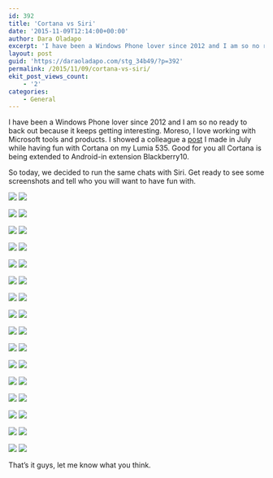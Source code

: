 ```yaml
---
id: 392
title: 'Cortana vs Siri'
date: '2015-11-09T12:14:00+00:00'
author: Dara Oladapo
excerpt: 'I have been a Windows Phone lover since 2012 and I am so no ready to back out because it keeps getting interesting. Moreso, I love working with Microsoft tools and products. I showed a colleague a post I made in July while having fun with Cortana on my Lumia 535. Good for you all Cortana is being extended to Android-in extension Blackberry10.'
layout: post
guid: 'https://daraoladapo.com/stg_34b49/?p=392'
permalink: /2015/11/09/cortana-vs-siri/
ekit_post_views_count:
    - '2'
categories:
    - General
---
```


I have been a Windows Phone lover since 2012 and I am so no ready to back out because it keeps getting interesting. Moreso, I love working with Microsoft tools and products. I showed a colleague a [post](http://geekwithlife.com/playing-with-cortana) I made in July while having fun with Cortana on my Lumia 535. Good for you all Cortana is being extended to Android-in extension Blackberry10.

So today, we decided to run the same chats with Siri. Get ready to see some screenshots and tell who you will want to have fun with.

![](./blog-assets/2023/11/word-image-392-1.png) ![](./blog-assets/2023/11/word-image-392-2.jpeg)

![](./blog-assets/2023/11/word-image-392-3.png) ![](./blog-assets/2023/11/word-image-392-4.jpeg)

![](./blog-assets/2023/11/word-image-392-5.png) ![](./blog-assets/2023/11/word-image-392-6.jpeg)

![](./blog-assets/2023/11/word-image-392-7.png) ![](./blog-assets/2023/11/word-image-392-8.jpeg)

![](./blog-assets/2023/11/word-image-392-9.png) ![](./blog-assets/2023/11/word-image-392-10.jpeg)

![](./blog-assets/2023/11/word-image-392-11.png) ![](./blog-assets/2023/11/word-image-392-12.jpeg)

![](./blog-assets/2023/11/word-image-392-13.png) ![](./blog-assets/2023/11/word-image-392-14.jpeg)

![](./blog-assets/2023/11/word-image-392-15.png) ![](./blog-assets/2023/11/word-image-392-16.jpeg)

![](./blog-assets/2023/11/word-image-392-17.png) ![](./blog-assets/2023/11/word-image-392-18.jpeg)

![](./blog-assets/2023/11/word-image-392-19.png) ![](./blog-assets/2023/11/word-image-392-20.jpeg)

![](./blog-assets/2023/11/word-image-392-21.png) ![](./blog-assets/2023/11/word-image-392-22.jpeg)

![](./blog-assets/2023/11/word-image-392-23.png) ![](./blog-assets/2023/11/word-image-392-24.jpeg)

![](./blog-assets/2023/11/word-image-392-25.png) ![](./blog-assets/2023/11/word-image-392-26.jpeg)

![](./blog-assets/2023/11/word-image-392-27.png) ![](./blog-assets/2023/11/word-image-392-28.jpeg)

![](./blog-assets/2023/11/word-image-392-29.png) ![](./blog-assets/2023/11/word-image-392-30.jpeg)

![](./blog-assets/2023/11/word-image-392-31.png) ![](./blog-assets/2023/11/word-image-392-32.jpeg)

That’s it guys, let me know what you think.